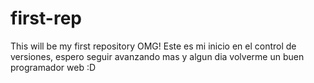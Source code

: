 # first-rep
This will be my first repository OMG!
Este es mi inicio en el control de versiones, espero seguir avanzando mas y algun dia volverme un buen programador web :D
